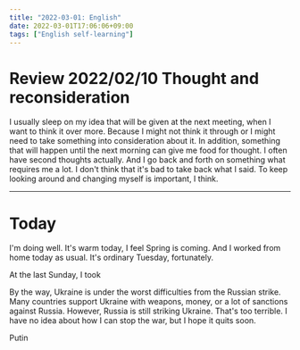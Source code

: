 ```yaml
---
title: "2022-03-01: English"
date: 2022-03-01T17:06:06+09:00
tags: ["English self-learning"]
---
```

# Review 2022/02/10 Thought and reconsideration

I usually sleep on my idea that will be given at the next meeting, when I want to think it over more.
Because I might not think it through or I might need to take something into consideration about it.
In addition, something that will happen until the next morning can give me food for thought.
I often have second thoughts actually.
And I go back and forth on something what requires me a lot.
I don't think that it's bad to take back what I said.
To keep looking around and changing myself is important, I think.

---
# Today
I'm doing well.
It's warm today, I feel Spring is coming.
And I worked from home today as usual.
It's ordinary Tuesday, fortunately.

At the last Sunday, I took 

By the way, Ukraine is under the worst difficulties from the Russian strike.
Many countries support Ukraine with weapons, money, or a lot of sanctions against Russia.
However, Russia is still striking Ukraine.
That's too terrible.
I have no idea about how I can stop the war, but I hope it quits soon.

Putin